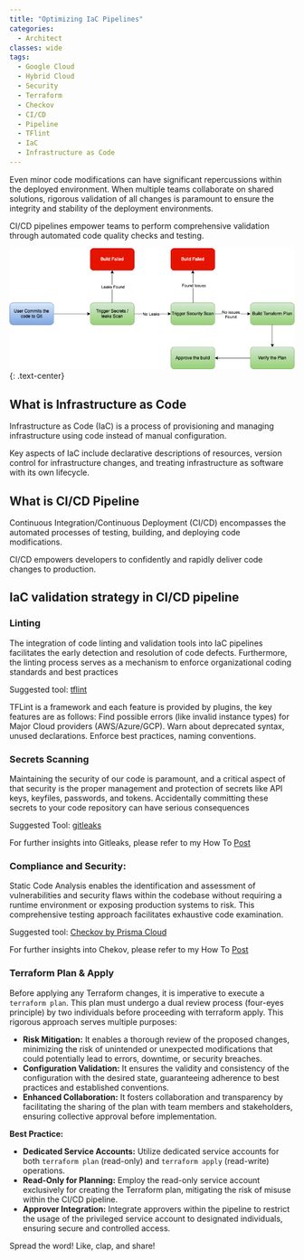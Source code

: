 ```yaml
---
title: "Optimizing IaC Pipelines"
categories:
  - Architect
classes: wide
tags:
  - Google Cloud
  - Hybrid Cloud
  - Security
  - Terraform
  - Checkov
  - CI/CD
  - Pipeline
  - TFlint
  - IaC
  - Infrastructure as Code 
---
```


Even minor code modifications can have significant repercussions within the deployed environment. When multiple teams collaborate on shared solutions, rigorous validation of all changes is paramount to ensure the integrity and stability of the deployment environments.

CI/CD pipelines empower teams to perform comprehensive validation through automated code quality checks and testing. 


![IaC Pipeline](/assets/iac-pipeline.png)  
{: .text-center}


## What is Infrastructure as Code

Infrastructure as Code (IaC) is a process of provisioning and managing infrastructure using code instead of manual configuration. 

Key aspects of IaC include declarative descriptions of resources, version control for infrastructure changes, and treating infrastructure as software with its own lifecycle.

## What is CI/CD Pipeline

Continuous Integration/Continuous Deployment (CI/CD) encompasses the automated processes of testing, building, and deploying code modifications. 

CI/CD empowers developers to confidently and rapidly deliver code changes to production.

##  IaC validation strategy in CI/CD pipeline

### Linting 

The integration of code linting and validation tools into IaC pipelines facilitates the early detection and resolution of code defects. Furthermore, the linting process serves as a mechanism to enforce organizational coding standards and best practices

Suggested tool: [tflint](https://github.com/terraform-linters/tflint)

TFLint is a framework and each feature is provided by plugins, the key features are as follows:
Find possible errors (like invalid instance types) for Major Cloud providers (AWS/Azure/GCP).
Warn about deprecated syntax, unused declarations.
Enforce best practices, naming conventions.


### Secrets Scanning

Maintaining the security of our code is paramount, and a critical aspect of that security is the proper management and protection of secrets like API keys, keyfiles, passwords, and tokens. Accidentally committing these secrets to your code repository can have serious consequences

Suggested Tool: [gitleaks](https://github.com/gitleaks/gitleaks)

For further insights into Gitleaks, please refer to my How To [Post](https://thiyagu.com/guides/detecting-secrets-in-repos/)

### Compliance and Security:

Static Code Analysis enables the identification and assessment of vulnerabilities and security flaws within the codebase without requiring a runtime environment or exposing production systems to risk. This comprehensive testing approach facilitates exhaustive code examination.

Suggested tool: [Checkov by Prisma Cloud](https://www.checkov.io/)

For further insights into Chekov, please refer to my How To [Post](https://thiyagu.com/guides/static-code-analysis-for-iac/)

### Terraform Plan & Apply

Before applying any Terraform changes, it is imperative to execute a ``` terraform plan ```. This plan must undergo a dual review process (four-eyes principle) by two individuals before proceeding with terraform apply.
This rigorous approach serves multiple purposes:

* **Risk Mitigation:** It enables a thorough review of the proposed changes, minimizing the risk of unintended or unexpected modifications that could potentially lead to errors, downtime, or security breaches.
* **Configuration Validation:** It ensures the validity and consistency of the configuration with the desired state, guaranteeing adherence to best practices and established conventions.
* **Enhanced Collaboration:** It fosters collaboration and transparency by facilitating the sharing of the plan with team members and stakeholders, ensuring collective approval before implementation.

**Best Practice:**

* **Dedicated Service Accounts:** Utilize dedicated service accounts for both ``` terraform plan ``` (read-only) and ``` terraform apply ``` (read-write) operations.
* **Read-Only for Planning:** Employ the read-only service account exclusively for creating the Terraform plan, mitigating the risk of misuse within the CI/CD pipeline.
* **Approver Integration:** Integrate approvers within the pipeline to restrict the usage of the privileged service account to designated individuals, ensuring secure and controlled access.

Spread the word! Like, clap, and share!
